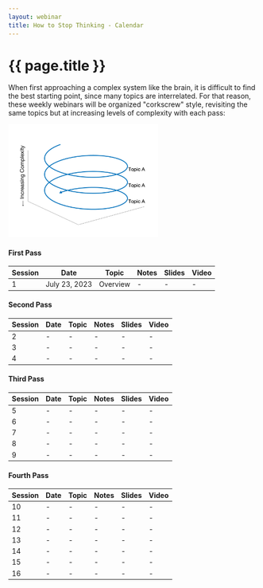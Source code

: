 ```yaml
---
layout: webinar
title: How to Stop Thinking - Calendar
---
```

<h1>{{ page.title }}</h1>

When first approaching a complex system like the brain, it is difficult to find the best starting point, since many topics are interrelated. For that reason, these weekly webinars will be organized "corkscrew" style, revisiting the same topics but at increasing levels of complexity with each pass:

<img src="spiral.png"  width="60%" height="30%">

#### First Pass

| Session | Date | Topic | Notes | Slides | Video |
|---------|------|-------|-------|--------|-------|
|1|July 23, 2023|Overview| - | - | - |

#### Second Pass

| Session | Date | Topic | Notes | Slides | Video |
|---------|------|-------|-------|--------|-------|
|2|-|-| - | - | - |
|3|-|-| - | - | - |
|4|-|-| - | - | - |

#### Third Pass

| Session | Date | Topic | Notes | Slides | Video |
|---------|------|-------|-------|--------|-------|
|5|-|-| - | - | - |
|6|-|-| - | - | - |
|7|-|-| - | - | - |
|8|-|-| - | - | - |
|9|-|-| - | - | - |

#### Fourth Pass

| Session | Date | Topic | Notes | Slides | Video |
|---------|------|-------|-------|--------|-------|
|10|-|-| - | - | - |
|11|-|-| - | - | - |
|12|-|-| - | - | - |
|13|-|-| - | - | - |
|14|-|-| - | - | - |
|15|-|-| - | - | - |
|16|-|-| - | - | - |